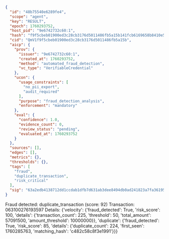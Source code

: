 ```json
{
  "id": "48b75540e6289fe4",
  "scope": "agent",
  "key": "RESULT",
  "epoch": 1760293752,
  "host_pid": "9e6742732c60:1",
  "hash": "f9f5cbeb01900ed3c28cb3176d5011486fb5a15b141fcb6169658b8410e5e4f4",
  "cid": "QmV1f9f5cbeb01900ed3c28cb3176d5011486fb5a15b",
  "aicp": {
    "prov": {
      "issuer": "9e6742732c60:1",
      "created_at": 1760293752,
      "method": "automated_fraud_detection",
      "vc_type": "VerifiableCredential"
    },
    "ucon": {
      "usage_constraints": [
        "no_pii_export",
        "audit_required"
      ],
      "purpose": "fraud_detection_analysis",
      "enforcement": "mandatory"
    },
    "eval": {
      "confidence": 1.0,
      "evidence_count": 0,
      "review_status": "pending",
      "evaluated_at": 1760293752
    }
  },
  "sources": [],
  "edges": [],
  "metrics": {},
  "thresholds": {},
  "tags": [
    "fraud",
    "duplicate_transaction",
    "risk_critical"
  ],
  "sig": "63a2edb4138712dd1ccdab1dfb7d631ab3dee8494db0ad241823a7fa36195962"
}
```

Fraud detected: duplicate_transaction (score: 92)
Transaction: 063100276193597
Details: {'velocity': {'fraud_detected': True, 'risk_score': 100, 'details': {'transaction_count': 225, 'threshold': 50, 'total_amount': 57091500, 'amount_threshold': 10000000}}, 'duplicate': {'fraud_detected': True, 'risk_score': 85, 'details': {'duplicate_count': 224, 'first_seen': 1760285763, 'matching_hash': 'c482c58c8f3e1991'}}}